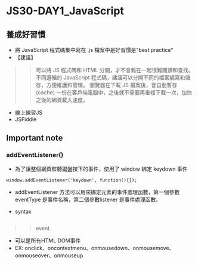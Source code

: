 # JS30-DAY1_JavaScript

## 養成好習慣
* 將 JavaScript 程式碼集中寫在 .js 檔案中是好習慣是"best practice"
* 【建議】
>> 可以將 JS 程式碼和 HTML 分開，才不會雜在一起很難閱讀和查找。
>> 不同邏輯的 JavaScript 程式碼，建議可以分開不同的檔案編寫和儲存，方便維護和管理。
>> 瀏覽器在下載 JS 檔案後，會自動暫存 (cache) 一份在客戶端電腦中，之後就不需要再重複下載一次，加快之後的網頁載入速度。

* 線上練習JS
* JSFiddle 

## Important note 
### addEventListener()
* 為了讓整個網頁監聽鍵盤按下的事件，使用了 window 綁定 keydown 事件
```javascript=
window.addEventListener('keydown', function(){});
```
* addEventListener 方法可以用來綁定元素的事件處理函數，第一個參數eventType 是事件名稱，第二個參數listener 是事件處理函數。 

* syntax
```document.addEventListener(event, function, useCapture)
```
>> event
* 可以是所有HTML DOM事件
* EX: onclick、oncontextmenu、onmousedown、onmousemove、onmouseover、onmouseup
